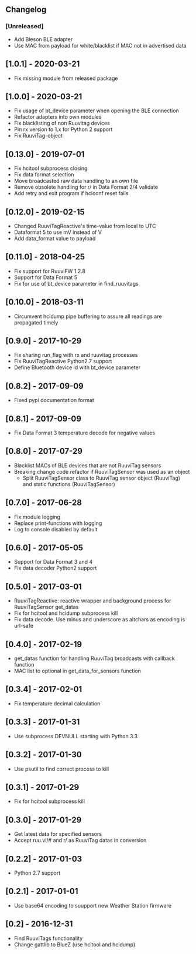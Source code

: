 ## Changelog

### [Unreleased]
* Add Bleson BLE adapter
* Use MAC from payload for white/blacklist if MAC not in advertised data

## [1.0.1] - 2020-03-21
* Fix missing module from released package

## [1.0.0] - 2020-03-21
* Fix usage of bt_device parameter when opening the BLE connection
* Refactor adapters into own modules
* Fix blacklisting of non Ruuvitag devices
* Pin rx version to 1.x for Python 2 support
* Fix RuuviTag-object

## [0.13.0] - 2019-07-01
* Fix hcitool subprocess closing
* Fix data format selection
* Move broadcasted raw data handling to an own file
* Remove obsolete handling for r/ in Data Format 2/4 validate
* Add retry and exit program if hciconf reset fails

## [0.12.0] - 2019-02-15
* Changed RuuviTagReactive's time-value from local to UTC 
* Dataformat 5 to use mV instead of V
* Add data_format value to payload

## [0.11.0] - 2018-04-25
* Fix support for RuuviFW 1.2.8 
* Support for Data Format 5
* Fix for use of bt_device parameter in find_ruuvitags

## [0.10.0] - 2018-03-11
* Circumvent hcidump pipe buffering to assure all readings are propagated timely

## [0.9.0] - 2017-10-29
* Fix sharing run_flag with rx and ruuvitag processes
* Fix RuuviTagReactive Python2.7 support
* Define Bluetooth device id with bt_device parameter

## [0.8.2] - 2017-09-09
* Fixed pypi documentation format

## [0.8.1] - 2017-09-09
* Fix Data Format 3 temperature decode for negative values

## [0.8.0] - 2017-07-29
* Blacklist MACs of BLE devices that are not RuuviTag sensors
* Breaking change code refactor if RuuviTagSensor was used as an object
    * Split RuuviTagSensor class to RuuviTag sensor object (RuuviTag) and static functions (RuuviTagSensor) 

## [0.7.0] - 2017-06-28
* Fix module logging
* Replace print-functions with logging
* Log to console disabled by default

## [0.6.0] - 2017-05-05
* Support for Data Format 3 and 4
* Fix data decoder Python2 support

## [0.5.0] - 2017-03-01
* RuuviTagReactive: reactive wrapper and background process for RuuviTagSensor get_datas 
* Fix for hcitool and hcidump subprocess kill
* Fix data decode. Use minus and underscore as altchars as encoding is url-safe

## [0.4.0] - 2017-02-19
* get_datas function for handling RuuviTag broadcasts with callback function
* MAC list to optional in get_data_for_sensors function

## [0.3.4] - 2017-02-01
* Fix temperature decimal calculation 

## [0.3.3] - 2017-01-31
* Use subprocess.DEVNULL starting with Python 3.3

## [0.3.2] - 2017-01-30
* Use psutil to find correct process to kill

## [0.3.1] - 2017-01-29
* Fix for hcitool subprocess kill

## [0.3.0] - 2017-01-29
* Get latest data for specified sensors 
* Accept ruu.vi/# and r/ as RuuviTag datas in conversion

## [0.2.2] - 2017-01-03
* Python 2.7 support

## [0.2.1] - 2017-01-01
* Use base64 encoding to suupport new Weather Station firmware 

## [0.2] - 2016-12-31
* Find RuuviTags functionality
* Change gattlib to BlueZ (use hcitool and hcidump)

